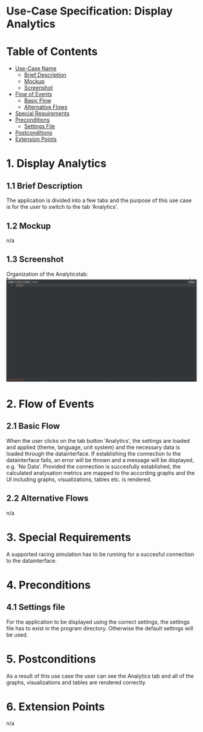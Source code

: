 # Use-Case Specification: Display Analytics

# Table of Contents
- [Use-Case Name](#1-display-car-data)
    - [Brief Description](#11-brief-description)
    - [Mockup](#12-mockup)
    - [Screenshot](#13-screenshot)
- [Flow of Events](#2-flow-of-events)
    - [Basic Flow](#21-basic-flow)
    - [Alternative Flows](#22-alternative-flows)
- [Special Requirements](#3-special-requirements)
- [Preconditions](#4-preconditions)
    - [Settings File](#41-settings-file)
- [Postconditions](#5-postconditions)
- [Extension Points](#6-extension-points)

# 1. Display Analytics
## 1.1 Brief Description
The application is divided into a few tabs and the purpose of this use case is for the user to switch to the tab 'Analytics'. 

## 1.2 Mockup
n/a

## 1.3 Screenshot
Organization of the Analyticstab:
![Analytics Tab Screenshot](analyticsTab.jpg "Analytics tab organization")

# 2. Flow of Events
## 2.1 Basic Flow
When the user clicks on the tab button 'Analytics', the settings are loaded and applied (theme, language, unit system) and the necessary data is loaded through the datainterface. If establishing the connection to the datainterface fails, an error will be thrown and a message will be displayed, e.g. 'No Data'.
Provided the connection is succesfully established, the calculated analysation metrics are mapped to the according graphs and the UI including graphs, visualizations, tables etc. is rendered.

## 2.2 Alternative Flows
n/a

# 3. Special Requirements
A supported racing simulation has to be running for a succesful connection to the datainterface.

# 4. Preconditions
## 4.1 Settings file
For the application to be displayed using the correct settings, the settings file has to exist in the program directory. Otherwise the default settings will be used.

# 5. Postconditions
As a result of this use case the user can see the Analytics tab and all of the graphs, visualizations and tables are rendered correctly.

# 6. Extension Points
n/a
